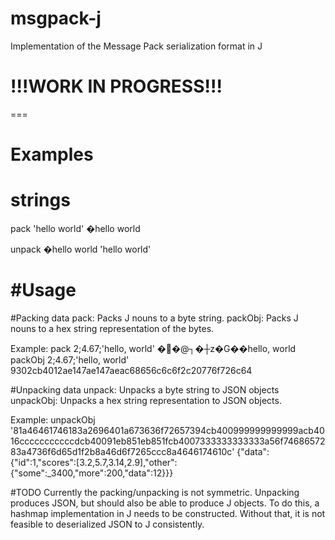 # msgpack-j 
Implementation of the Message Pack serialization format in J

# !!!WORK IN PROGRESS!!!
===
# Examples
# strings
pack 'hello world'
�hello world

unpack �hello world
'hello world'

#Usage
==
#Packing data
pack: Packs J nouns to a byte string.
packObj: Packs J nouns to a hex string representation of the bytes.

Example:
pack 2;4.67;'hello, world'
��@┐�┼z�G��hello, world
packObj 2;4.67;'hello, world'
9302cb4012ae147ae147aeac68656c6c6f2c20776f726c64

#Unpacking data
unpack: Unpacks a byte string to JSON objects 
unpackObj: Unpacks a hex string representation to JSON objects.

Example: unpackObj '81a46461746183a2696401a673636f72657394cb400999999999999acb4016cccccccccccdcb40091eb851eb851fcb4007333333333333a56f7468657283a4736f6d65d1f2b8a46d6f7265ccc8a4646174610c'
{"data":{"id":1,"scores":[3.2,5.7,3.14,2.9],"other":{"some":_3400,"more":200,"data":12}}}

#TODO
Currently the packing/unpacking is not symmetric. Unpacking produces JSON, but should also be able to produce J objects.
To do this, a hashmap implementation in J needs to be constructed. Without that, it is not feasible to deserialized JSON to J consistently.

